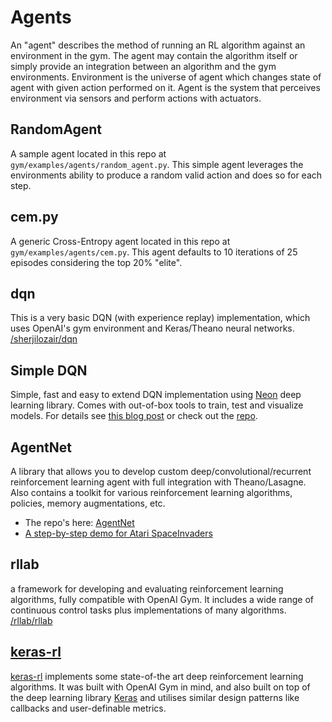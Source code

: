 # Agents

An "agent" describes the method of running an RL algorithm against an environment in the gym. The agent may contain the algorithm itself or simply provide an integration between an algorithm and the gym environments. Environment is the universe of agent which changes state of agent with given action performed on it. Agent is the system that perceives environment via sensors and perform actions with actuators.

## RandomAgent

A sample agent located in this repo at `gym/examples/agents/random_agent.py`. This simple agent leverages the environments ability to produce a random valid action and does so for each step.  

## cem.py

A generic Cross-Entropy agent located in this repo at `gym/examples/agents/cem.py`. This agent defaults to 10 iterations of 25 episodes considering the top 20% "elite".

## dqn

This is a very basic DQN (with experience replay) implementation, which uses OpenAI's gym environment and Keras/Theano neural networks. [/sherjilozair/dqn](https://github.com/sherjilozair/dqn)

## Simple DQN

Simple, fast and easy to extend DQN implementation using [Neon](https://github.com/NervanaSystems/neon) deep learning library. Comes with out-of-box tools to train, test and visualize models. For details see [this blog post](https://www.nervanasys.com/deep-reinforcement-learning-with-neon/) or check out the [repo](https://github.com/tambetm/simple_dqn).

## AgentNet
A library that allows you to develop custom deep/convolutional/recurrent reinforcement learning agent with full integration with Theano/Lasagne. Also contains a toolkit for various reinforcement learning algorithms, policies, memory augmentations, etc.

 - The repo's here: [AgentNet](https://github.com/yandexdataschool/AgentNet)
 - [A step-by-step demo for Atari SpaceInvaders ](https://github.com/yandexdataschool/AgentNet/blob/master/examples/Playing%20Atari%20with%20Deep%20Reinforcement%20Learning%20%28OpenAI%20Gym%29.ipynb)

## rllab

a framework for developing and evaluating reinforcement learning algorithms, fully compatible with OpenAI Gym. It includes a wide range of continuous control tasks plus implementations of many algorithms. [/rllab/rllab](https://github.com/rllab/rllab)

## [keras-rl](https://github.com/matthiasplappert/keras-rl)

[keras-rl](https://github.com/matthiasplappert/keras-rl) implements some state-of-the art deep reinforcement learning algorithms. It was built with OpenAI Gym in mind, and also built on top of the deep learning library [Keras](https://keras.io/) and utilises similar design patterns like callbacks and user-definable metrics.
